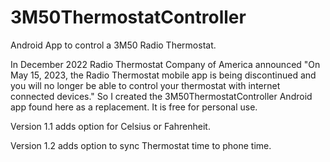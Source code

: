 # 3M50ThermostatController
Android App to control a 3M50 Radio Thermostat.

In December 2022 Radio Thermostat Company of America announced "On May 15, 2023, the Radio Thermostat mobile app is being discontinued and you will no longer be able to control your thermostat with internet connected devices." So I created the 3M50ThermostatController Android app found here as a replacement. It is free for personal use. 

Version 1.1 adds option for Celsius or Fahrenheit.

Version 1.2 adds option to sync Thermostat time to phone time.
